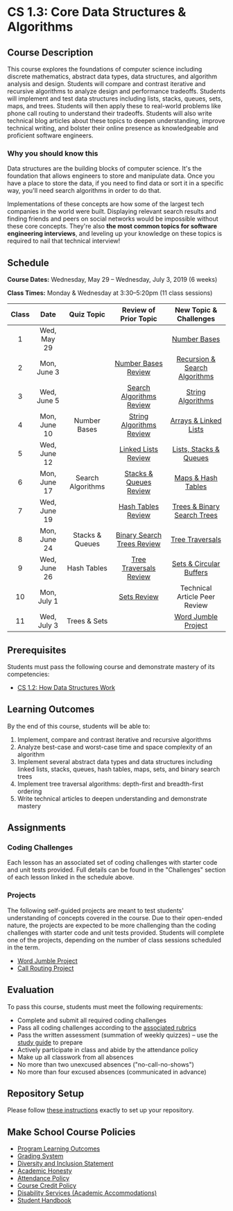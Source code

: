 # CS 1.3: Core Data Structures & Algorithms

## Course Description

This course explores the foundations of computer science including discrete mathematics, abstract data types, data structures, and algorithm analysis and design. Students will compare and contrast iterative and recursive algorithms to analyze design and performance tradeoffs. Students will implement and test data structures including lists, stacks, queues, sets, maps, and trees. Students will then apply these to real-world problems like phone call routing to understand their tradeoffs. Students will also write technical blog articles about these topics to deepen understanding, improve technical writing, and bolster their online presence as knowledgeable and proficient software engineers.

### Why you should know this
Data structures are the building blocks of computer science. It's the foundation that allows engineers to store and manipulate data. Once you have a place to store the data, if you need to find data or sort it in a specific way, you'll need search algorithms in order to do that.

Implementations of these concepts are how some of the largest tech companies in the world were built. Displaying relevant search results and finding friends and peers on social networks would be impossible without these core concepts. They're also **the most common topics for software engineering interviews**, and leveling up your knowledge on these topics is required to nail that technical interview!


## Schedule

**Course Dates:** Wednesday, May 29 – Wednesday, July 3, 2019 (6 weeks)

**Class Times:** Monday & Wednesday at 3:30–5:20pm (11 class sessions)


| Class | Date         | Quiz Topic        | Review of Prior Topic         | New Topic & Challenges            |
|:-----:|:------------:|:-----------------:|:-----------------------------:|:---------------------------------:|
|   1   | Wed, May 29  |                   |                               | [Number Bases][]                  |
|   2   | Mon, June 3  |                   | [Number Bases Review][]       | [Recursion & Search Algorithms][] |
|   3   | Wed, June 5  |                   | [Search Algorithms Review][]  | [String Algorithms][]             |
|   4   | Mon, June 10 | Number Bases      | [String Algorithms Review][]  | [Arrays & Linked Lists][]         |
|   5   | Wed, June 12 |                   | [Linked Lists Review][]       | [Lists, Stacks & Queues][]        |
|   6   | Mon, June 17 | Search Algorithms | [Stacks & Queues Review][]    | [Maps & Hash Tables][]            |
|   7   | Wed, June 19 |                   | [Hash Tables Review][]        | [Trees & Binary Search Trees][]   |
|   8   | Mon, June 24 | Stacks & Queues   | [Binary Search Trees Review][]| [Tree Traversals][]               |
|   9   | Wed, June 26 | Hash Tables       | [Tree Traversals Review][]    | [Sets & Circular Buffers][]       |
|  10   | Mon, July 1  |                   | [Sets Review][]               | Technical Article Peer Review     |
|  11   | Wed, July 3  | Trees & Sets      |                               | [Word Jumble Project][]           |

[Number Bases]: Lessons/NumberBases.md
[Number Bases Review]: Lessons/NumberBases.md#code-review-in-pairs-25-min
[Recursion & Search Algorithms]: Lessons/RecursionSearchAlgorithms.md
[Search Algorithms Review]: Lessons/RecursionSearchAlgorithms.md#code-review--presentations-80-min
[String Algorithms]: Lessons/StringAlgorithms.md
[String Algorithms Review]: Lessons/StringAlgorithms.md#code-review--presentations-80-min
[Arrays & Linked Lists]: Lessons/ArraysLinkedLists.md
[Linked Lists Review]: Lessons/ArraysLinkedLists.md
[Lists, Stacks & Queues]: Lessons/ListsStacksQueues.md
[Stacks & Queues Review]: Lessons/ListsStacksQueues.md#activity---stacks-and-queues-worksheet---overview--15-min
[Maps & Hash Tables]: Lessons/MapsHashTables.md
[Hash Tables Review]: Lessons/MapsHashTables.md#activity---drawing-a-hashtable--35-min
[Trees & Binary Search Trees]: Lessons/TreesBinarySearchTrees.md
[Binary Search Trees Review]: Lessons/TreesBinarySearchTrees.md
[Tree Traversals]: Lessons/TreeTraversals.md
[Tree Traversals Review]: Lessons/TreeTraversals.md#code-review-80-min
[Sets & Circular Buffers]: Lessons/SetsCircularBuffers.md
[Sets Review]: Lessons/SetsCircularBuffers.md
[Word Jumble Project]: Lessons/WordJumble.md
[Call Routing Project]: project/ReadMe.md


## Prerequisites

Students must pass the following course and demonstrate mastery of its competencies:
- [CS 1.2: How Data Structures Work](https://make.sc/cs12-repo)


## Learning Outcomes

By the end of this course, students will be able to:
1. Implement, compare and contrast iterative and recursive algorithms
1. Analyze best-case and worst-case time and space complexity of an algorithm
1. Implement several abstract data types and data structures including linked lists, stacks, queues, hash tables, maps, sets, and binary search trees
1. Implement tree traversal algorithms: depth-first and breadth-first ordering
1. Write technical articles to deepen understanding and demonstrate mastery


## Assignments

### Coding Challenges

Each lesson has an associated set of coding challenges with starter code and unit tests provided. Full details can be found in the "Challenges" section of each lesson linked in the schedule above.

### Projects

The following self-guided projects are meant to test students' understanding of concepts covered in the course. Due to their open-ended nature, the projects are expected to be more challenging than the coding challenges with starter code and unit tests provided. Students will complete one of the projects, depending on the number of class sessions scheduled in the term.

- [Word Jumble Project][]
- [Call Routing Project][]


## Evaluation

To pass this course, students must meet the following requirements:
- Complete and submit all required coding challenges
- Pass all coding challenges according to the [associated rubrics](https://make.sc/cs13-rubrics)
- Pass the written assessment (summation of weekly quizzes) – use the [study guide](https://make.sc/cs11-study-guide) to prepare
- Actively participate in class and abide by the attendance policy
- Make up all classwork from all absences
- No more than two unexcused absences ("no-call-no-shows")
- No more than four excused absences (communicated in advance)


## Repository Setup

Please follow [these instructions](Setup.md) exactly to set up your repository.


## Make School Course Policies

- [Program Learning Outcomes](https://make.sc/program-learning-outcomes)
- [Grading System](https://make.sc/grading-system)
- [Diversity and Inclusion Statement](https://make.sc/diversity-and-inclusion-statement)
- [Academic Honesty](https://make.sc/academic-honesty-policy)
- [Attendance Policy](https://make.sc/attendance-policy)
- [Course Credit Policy](https://make.sc/course-credit-policy)
- [Disability Services (Academic Accommodations)](https://make.sc/disability-services)
- [Student Handbook](https://make.sc/student-handbook)
